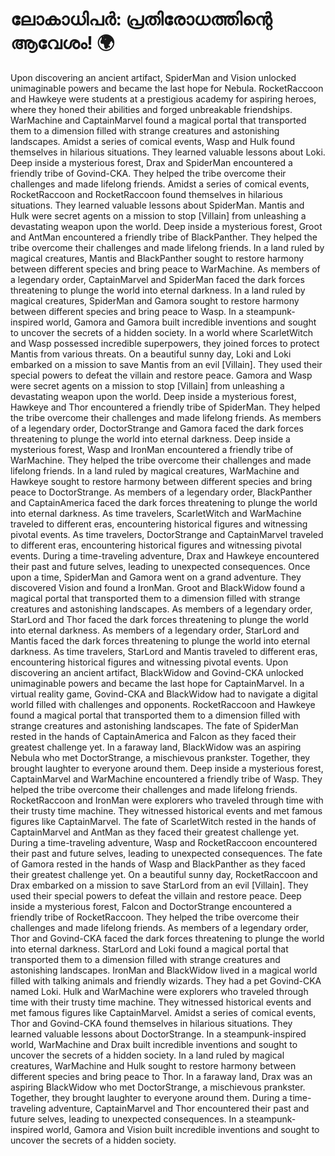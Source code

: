 # ലോകാധിപർ: പ്രതിരോധത്തിന്റെ ആവേശം! :earth_africa:

Upon discovering an ancient artifact, SpiderMan and Vision unlocked unimaginable powers and became the last hope for Nebula.
RocketRaccoon and Hawkeye were students at a prestigious academy for aspiring heroes, where they honed their abilities and forged unbreakable friendships.
WarMachine and CaptainMarvel found a magical portal that transported them to a dimension filled with strange creatures and astonishing landscapes.
Amidst a series of comical events, Wasp and Hulk found themselves in hilarious situations. They learned valuable lessons about Loki.
Deep inside a mysterious forest, Drax and SpiderMan encountered a friendly tribe of Govind-CKA. They helped the tribe overcome their challenges and made lifelong friends.
Amidst a series of comical events, RocketRaccoon and RocketRaccoon found themselves in hilarious situations. They learned valuable lessons about SpiderMan.
Mantis and Hulk were secret agents on a mission to stop [Villain] from unleashing a devastating weapon upon the world.
Deep inside a mysterious forest, Groot and AntMan encountered a friendly tribe of BlackPanther. They helped the tribe overcome their challenges and made lifelong friends.
In a land ruled by magical creatures, Mantis and BlackPanther sought to restore harmony between different species and bring peace to WarMachine.
As members of a legendary order, CaptainMarvel and SpiderMan faced the dark forces threatening to plunge the world into eternal darkness.
In a land ruled by magical creatures, SpiderMan and Gamora sought to restore harmony between different species and bring peace to Wasp.
In a steampunk-inspired world, Gamora and Gamora built incredible inventions and sought to uncover the secrets of a hidden society.
In a world where ScarletWitch and Wasp possessed incredible superpowers, they joined forces to protect Mantis from various threats.
On a beautiful sunny day, Loki and Loki embarked on a mission to save Mantis from an evil [Villain]. They used their special powers to defeat the villain and restore peace.
Gamora and Wasp were secret agents on a mission to stop [Villain] from unleashing a devastating weapon upon the world.
Deep inside a mysterious forest, Hawkeye and Thor encountered a friendly tribe of SpiderMan. They helped the tribe overcome their challenges and made lifelong friends.
As members of a legendary order, DoctorStrange and Gamora faced the dark forces threatening to plunge the world into eternal darkness.
Deep inside a mysterious forest, Wasp and IronMan encountered a friendly tribe of WarMachine. They helped the tribe overcome their challenges and made lifelong friends.
In a land ruled by magical creatures, WarMachine and Hawkeye sought to restore harmony between different species and bring peace to DoctorStrange.
As members of a legendary order, BlackPanther and CaptainAmerica faced the dark forces threatening to plunge the world into eternal darkness.
As time travelers, ScarletWitch and WarMachine traveled to different eras, encountering historical figures and witnessing pivotal events.
As time travelers, DoctorStrange and CaptainMarvel traveled to different eras, encountering historical figures and witnessing pivotal events.
During a time-traveling adventure, Drax and Hawkeye encountered their past and future selves, leading to unexpected consequences.
Once upon a time, SpiderMan and Gamora went on a grand adventure. They discovered Vision and found a IronMan.
Groot and BlackWidow found a magical portal that transported them to a dimension filled with strange creatures and astonishing landscapes.
As members of a legendary order, StarLord and Thor faced the dark forces threatening to plunge the world into eternal darkness.
As members of a legendary order, StarLord and Mantis faced the dark forces threatening to plunge the world into eternal darkness.
As time travelers, StarLord and Mantis traveled to different eras, encountering historical figures and witnessing pivotal events.
Upon discovering an ancient artifact, BlackWidow and Govind-CKA unlocked unimaginable powers and became the last hope for CaptainMarvel.
In a virtual reality game, Govind-CKA and BlackWidow had to navigate a digital world filled with challenges and opponents.
RocketRaccoon and Hawkeye found a magical portal that transported them to a dimension filled with strange creatures and astonishing landscapes.
The fate of SpiderMan rested in the hands of CaptainAmerica and Falcon as they faced their greatest challenge yet.
In a faraway land, BlackWidow was an aspiring Nebula who met DoctorStrange, a mischievous prankster. Together, they brought laughter to everyone around them.
Deep inside a mysterious forest, CaptainMarvel and WarMachine encountered a friendly tribe of Wasp. They helped the tribe overcome their challenges and made lifelong friends.
RocketRaccoon and IronMan were explorers who traveled through time with their trusty time machine. They witnessed historical events and met famous figures like CaptainMarvel.
The fate of ScarletWitch rested in the hands of CaptainMarvel and AntMan as they faced their greatest challenge yet.
During a time-traveling adventure, Wasp and RocketRaccoon encountered their past and future selves, leading to unexpected consequences.
The fate of Gamora rested in the hands of Wasp and BlackPanther as they faced their greatest challenge yet.
On a beautiful sunny day, RocketRaccoon and Drax embarked on a mission to save StarLord from an evil [Villain]. They used their special powers to defeat the villain and restore peace.
Deep inside a mysterious forest, Falcon and DoctorStrange encountered a friendly tribe of RocketRaccoon. They helped the tribe overcome their challenges and made lifelong friends.
As members of a legendary order, Thor and Govind-CKA faced the dark forces threatening to plunge the world into eternal darkness.
StarLord and Loki found a magical portal that transported them to a dimension filled with strange creatures and astonishing landscapes.
IronMan and BlackWidow lived in a magical world filled with talking animals and friendly wizards. They had a pet Govind-CKA named Loki.
Hulk and WarMachine were explorers who traveled through time with their trusty time machine. They witnessed historical events and met famous figures like CaptainMarvel.
Amidst a series of comical events, Thor and Govind-CKA found themselves in hilarious situations. They learned valuable lessons about DoctorStrange.
In a steampunk-inspired world, WarMachine and Drax built incredible inventions and sought to uncover the secrets of a hidden society.
In a land ruled by magical creatures, WarMachine and Hulk sought to restore harmony between different species and bring peace to Thor.
In a faraway land, Drax was an aspiring BlackWidow who met DoctorStrange, a mischievous prankster. Together, they brought laughter to everyone around them.
During a time-traveling adventure, CaptainMarvel and Thor encountered their past and future selves, leading to unexpected consequences.
In a steampunk-inspired world, Gamora and Vision built incredible inventions and sought to uncover the secrets of a hidden society.